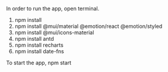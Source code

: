 In order to run the app, open terminal.

1. npm install
2. npm install @mui/material @emotion/react @emotion/styled
3. npm install @mui/icons-material
4. npm install antd
5. npm install recharts
6. npm install date-fns

To start the app, npm start